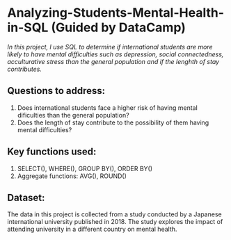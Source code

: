# Analyzing-Students-Mental-Health-in-SQL (Guided by DataCamp)
*In this project, I use SQL to determine if international students are more likely to have mental difficulties such as depression, social connectedness, acculturative stress than the general population and if the lenghth of stay contributes.*
## Questions to address:
1. Does international students face a higher risk of having mental dificulties than the general population?
2. Does the length of stay contribute to the possibility of them having mental difficulties?
## Key functions used:
1. SELECT(), WHERE(), GROUP BY(), ORDER BY()
2. Aggregate functions: AVG(), ROUND()
## Dataset:
The data in this project is collected from a study conducted by a Japanese international university published in 2018. The study explores the impact of attending university in a different country on mental health.
